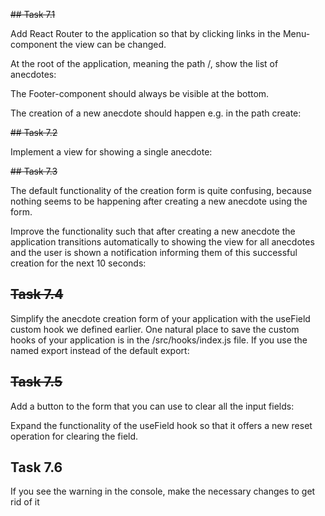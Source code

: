 ~~## Task 7.1~~

Add React Router to the application so that by clicking links in the Menu-component the view can be changed.

At the root of the application, meaning the path /, show the list of anecdotes:

The Footer-component should always be visible at the bottom.

The creation of a new anecdote should happen e.g. in the path create:

~~## Task 7.2~~

Implement a view for showing a single anecdote:

~~## Task 7.3~~

The default functionality of the creation form is quite confusing, because nothing seems to be happening after creating a new anecdote using the form.

Improve the functionality such that after creating a new anecdote the application transitions automatically to showing the view for all anecdotes and the user is shown a notification informing them of this successful creation for the next 10 seconds:

## ~~Task 7.4~~

Simplify the anecdote creation form of your application with the useField custom hook we defined earlier. One natural place to save the custom hooks of your application is in the /src/hooks/index.js file. If you use the named export instead of the default export:

## ~~Task 7.5~~

Add a button to the form that you can use to clear all the input fields:

Expand the functionality of the useField hook so that it offers a new reset operation for clearing the field.

## Task 7.6

If you see the warning in the console, make the necessary changes to get rid of it
